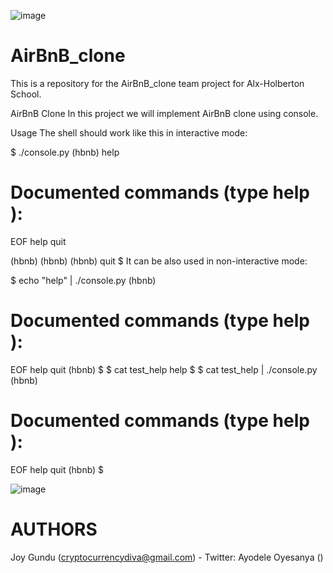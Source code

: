 ![image](https://user-images.githubusercontent.com/99324596/182840590-8c0202a5-4899-415b-8ad7-940708577252.png)


# AirBnB_clone
This is a repository for the AirBnB_clone team project for Alx-Holberton School.

AirBnB Clone
In this project we will implement AirBnB clone using console.

Usage
The shell should work like this in interactive mode:

$ ./console.py
(hbnb) help

Documented commands (type help <topic>):
========================================
EOF  help  quit

(hbnb) 
(hbnb) 
(hbnb) quit
$
It can be also used in non-interactive mode:

$ echo "help" | ./console.py
(hbnb)

Documented commands (type help <topic>):
========================================
EOF  help  quit
(hbnb) 
$
$ cat test_help
help
$
$ cat test_help | ./console.py
(hbnb)

Documented commands (type help <topic>):
========================================

EOF  help  quit
(hbnb) 
$
  
  ![image](https://user-images.githubusercontent.com/99324596/182841460-aac860d2-4275-4bb1-8a1a-d7d9ebf3eb6b.png)

# AUTHORS
  Joy Gundu (cryptocurrencydiva@gmail.com) - Twitter: 
  Ayodele Oyesanya ()
